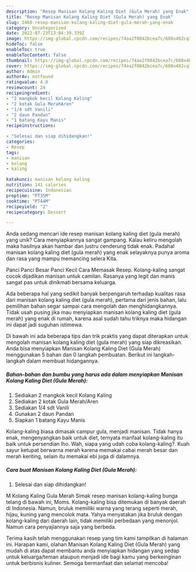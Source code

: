 ```yaml
---
description: "Resep Manisan Kolang Kaling Diet (Gula Merah) yang Enak"
title: "Resep Manisan Kolang Kaling Diet (Gula Merah) yang Enak"
slug: 2468-resep-manisan-kolang-kaling-diet-gula-merah-yang-enak
category: Uncategorized
date: 2022-07-23T13:04:39.339Z
image: https://img-global.cpcdn.com/recipes/74aa2f0842bcea7c/680x482cq70/manisan-kolang-kaling-diet-gula-merah-foto-resep-utama.jpg
hideToc: false
enableToc: true
enableTocContent: false
thumbnail: https://img-global.cpcdn.com/recipes/74aa2f0842bcea7c/680x482cq70/manisan-kolang-kaling-diet-gula-merah-foto-resep-utama.jpg
cover: https://img-global.cpcdn.com/recipes/74aa2f0842bcea7c/680x482cq70/manisan-kolang-kaling-diet-gula-merah-foto-resep-utama.jpg
author: Admin
authorAv: notfound
ratingvalue: 4.8
reviewcount: 24
recipeingredient:
- "2 mangkok kecil Kolang Kaling"
- "2 kotak Gula MerahAren"
- "1/4 sdt Vanili"
- "2 daun Pandan"
- "1 batang Kayu Manis"
recipeinstructions:

- "Selesai dan siap dihidangkan!"
categories:
- Resep
tags:
- manisan
- kolang
- kaling

katakunci: manisan kolang kaling 
nutrition: 141 calories
recipecuisine: Indonesian
preptime: "PT35M"
cooktime: "PT44M"
recipeyield: "2"
recipecategory: Dessert

---
```





Anda sedang mencari ide resep manisan kolang kaling diet (gula merah) yang unik? Cara menyiapkannya sangat gampang. Kalau keliru mengolah maka hasilnya akan hambar dan justru cenderung tidak enak. Padahal manisan kolang kaling diet (gula merah) yang enak selayaknya punya aroma dan rasa yang mampu memancing selera Kita.





Panci Panci Besar Panci Kecil Cara Memasak Resep. Kolang-kaling sangat cocok dijadikan manisan untuk camilan. Rasanya yang legit dan manis sangat pas untuk dinikmati bersama keluarga.

Ada beberapa hal yang sedikit banyak berpengaruh terhadap kualitas rasa dari manisan kolang kaling diet (gula merah), pertama dari jenis bahan, lalu pemilihan bahan segar sampai cara mengolah dan menghidangkannya. Tidak usah pusing jika mau menyiapkan manisan kolang kaling diet (gula merah) yang enak di rumah, karena asal sudah tahu triknya maka hidangan ini dapat jadi suguhan istimewa.






Di bawah ini ada beberapa tips dan trik praktis yang dapat diterapkan untuk mengolah manisan kolang kaling diet (gula merah) yang siap dikreasikan. Anda bisa menyiapkan Manisan Kolang Kaling Diet (Gula Merah) menggunakan 5 bahan dan 0 langkah pembuatan. Berikut ini langkah-langkah dalam membuat hidangannya.

<!--inarticleads1-->

##### Bahan-bahan dan bumbu yang harus ada dalam menyiapkan Manisan Kolang Kaling Diet (Gula Merah):

1. Sediakan 2 mangkok kecil Kolang Kaling
1. Sediakan 2 kotak Gula Merah/Aren
1. Sediakan 1/4 sdt Vanili
1. Gunakan 2 daun Pandan
1. Siapkan 1 batang Kayu Manis


Kolang-kaling biasa dimasak campur gula, menjadi manisan. Tidak hanya enak, mengenyangkan baik untuk diet, ternyata manfaat kolang-kaling itu baik untuk persendian lho. Wah, siapa yang udah coba kolang-kaling?. Kuah sayur ketupat berwarna merah karena memakai cabai merah besar dan merah keriting, selain itu memakai ebi juga di dalamnya. 

<!--inarticleads2-->

##### Cara buat Manisan Kolang Kaling Diet (Gula Merah):


1. Selesai dan siap dihidangkan!

M Kolang Kaling Gula Merah Simak resep manisan kolang-kaling bunga telang di bawah ini, Moms. Kolang-kaling bisa ditemukan di banyak daerah di Indonesia. Namun, bruluk memiliki warna yang terang seperti merah, hijau, kuning yang mencolok mata. Yahya menyatakan jika bruluk dengan kolang-kaling dari daerah lain, tidak memiliki perbedaan yang menonjol. Namun cara penyajiannya saja yang berbeda. 

Terima kasih telah menggunakan resep yang tim kami tampilkan di halaman ini. Harapan kami, olahan Manisan Kolang Kaling Diet (Gula Merah) yang mudah di atas dapat membantu anda menyiapkan hidangan yang sedap untuk keluarga/teman ataupun menjadi ide bagi kamu yang berkeinginan untuk berbisnis kuliner. Semoga bermanfaat dan selamat mencoba!
